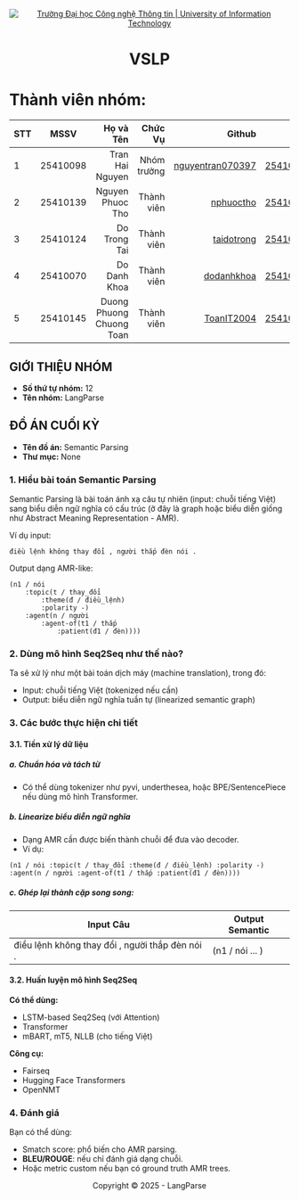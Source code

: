 <!-- Banner -->
<p align="center">
  <a href="https://www.uit.edu.vn/" title="Trường Đại học Công nghệ Thông tin" style="border: none;">
    <img src="https://i.imgur.com/WmMnSRt.png" alt="Trường Đại học Công nghệ Thông tin | University of Information Technology">
  </a>
</p>

<!-- Title -->
<h1 align="center"><b>VSLP</b></h1>

<!-- Main -->

# Thành viên nhóm:

| STT |   MSSV   |                Họ và Tên |     Chức Vụ |                                                  Github |                  Email |
| --- | :------: | -----------------------: | ----------: | ------------------------------------------------------: | ---------------------: |
| 1   | 25410098 |          Tran Hai Nguyen | Nhóm trưởng | [nguyentran070397](https://github.com/nguyentran070397) | 25410098@ms.uit.edu.vn |
| 2   | 25410139 |         Nguyen Phuoc Tho |  Thành viên |               [nphuoctho](https://github.com/nphuoctho) | 25410139@ms.uit.edu.vn |
| 3   | 25410124 |             Do Trong Tai |  Thành viên |             [taidotrong](https://github.com/taidotrong) | 25410124@ms.uit.edu.vn |
| 4   | 25410070 |             Do Danh Khoa |  Thành viên |             [dodanhkhoa](https://github.com/dodanhkhoa) | 25410070@ms.uit.edu.vn |
| 5   | 25410145 | Duong Phuong Chuong Toan |  Thành viên |             [ToanIT2004](https://github.com/ToanIT2004) | 25410145@ms.uit.edu.vn |

## GIỚI THIỆU NHÓM

- **Số thứ tự nhóm:** 12
- **Tên nhóm:** LangParse

## ĐỒ ÁN CUỐI KỲ

- **Tên đồ án:** Semantic Parsing
- **Thư mục:** None

### 1. Hiểu bài toán Semantic Parsing
Semantic Parsing là bài toán ánh xạ câu tự nhiên (input: chuỗi tiếng Việt) sang biểu diễn ngữ nghĩa có cấu trúc (ở đây là graph hoặc biểu diễn giống như Abstract Meaning Representation - AMR).

Ví dụ input:
```text
điều lệnh không thay đổi , người thắp đèn nói .
```
Output dạng AMR-like:
```text
(n1 / nói
    :topic(t / thay_đổi
        :theme(đ / điều_lệnh)
        :polarity -)
    :agent(n / người
        :agent-of(t1 / thắp
            :patient(đ1 / đèn))))
```
### 2. Dùng mô hình Seq2Seq như thế nào?
Ta sẽ xử lý như một bài toán dịch máy (machine translation), trong đó:
  - Input: chuỗi tiếng Việt (tokenized nếu cần)
  - Output: biểu diễn ngữ nghĩa tuần tự (linearized semantic graph)
### 3. Các bước thực hiện chi tiết
#### 3.1. Tiền xử lý dữ liệu
##### a. Chuẩn hóa và tách từ
  - Có thể dùng tokenizer như pyvi, underthesea, hoặc BPE/SentencePiece nếu dùng mô hình Transformer.
##### b. Linearize biểu diễn ngữ nghĩa
  - Dạng AMR cần được biến thành chuỗi để đưa vào decoder.
  - Ví dụ:
```text
(n1 / nói :topic(t / thay_đổi :theme(đ / điều_lệnh) :polarity -) :agent(n / người :agent-of(t1 / thắp :patient(đ1 / đèn))))
```
##### c. Ghép lại thành cặp song song:
| Input Câu                                       | Output Semantic |
| ----------------------------------------------- | --------------- |
| điều lệnh không thay đổi , người thắp đèn nói . | (n1 / nói ... ) |
#### 3.2. Huấn luyện mô hình Seq2Seq
**Có thể dùng:**
  - LSTM-based Seq2Seq (với Attention)
  - Transformer
  - mBART, mT5, NLLB (cho tiếng Việt)
  
**Công cụ:**
  - Fairseq
  - Hugging Face Transformers
  - OpenNMT

### 4. Đánh giá
Bạn có thể dùng:
  - Smatch score: phổ biến cho AMR parsing.
  - **BLEU/ROUGE**: nếu chỉ đánh giá dạng chuỗi.
  - Hoặc metric custom nếu bạn có ground truth AMR trees.


<!-- Footer -->
<p align='center'>Copyright © 2025 - LangParse</p>

